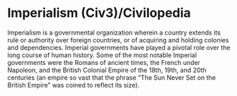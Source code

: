 # Imperialism (Civ3)/Civilopedia

Imperialism is a governmental organization wherein a country extends its rule or authority over foreign
countries, or of acquiring and holding colonies and dependencies. Imperial governments have played a pivotal
role over the long course of human history. Some of the most notable Imperial governments were the Romans of
ancient times, the French under Napoleon, and the British Colonial Empire of the 18th, 19th, and 20th centuries
(an empire so vast that the phrase “The Sun Never Set on the British Empire” was coined to reflect its size).